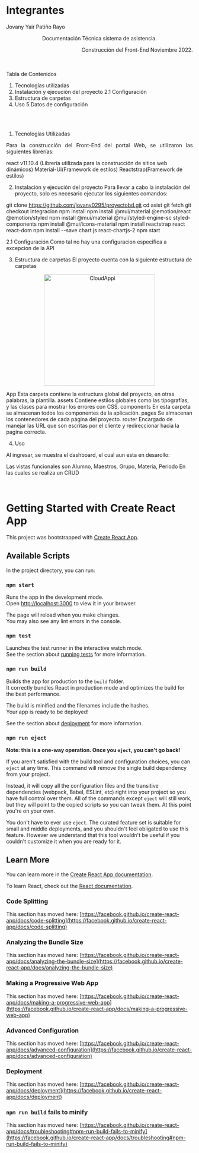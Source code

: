 # Integrantes
Jovany Yair Patiño Rayo
<p style='text-align: center;'> Documentación Técnica sistema de asistencia.
<p style='text-align: right;'> Construcción del Front-End Noviembre 2022.
<br /> <br /> <br />

Tabla de Contenidos
1. Tecnologías utilizadas	
2. Instalación y ejecución del proyecto
    2.1 Configuración	
3. Estructura de carpetas
4. Uso
5 Datos de configuración	

<br /> <br />

1. Tecnologías Utilizadas
<div style='text-align: justify;'> Para la construcción del Front-End del portal Web, se utilizaron las siguientes librerías: </div>

react v11.10.4 (Librería utilizada para la construcción de sitios web dinámicos)
Material-Ui(Framework de estilos)
Reactstrap(Framework de estilos)

2. Instalación y ejecución del proyecto
Para llevar a cabo la instalación del proyecto, solo es necesario ejecutar los siguientes comandos:

git clone  https://github.com/jovany0295/proyectobd.git
cd asist 
git fetch
git checkout integracion
npm install
npm install @mui/material @emotion/react @emotion/styled
npm install @mui/material @mui/styled-engine-sc styled-components
npm install @mui/icons-material
npm install reactstrap react react-dom
npm install --save chart.js react-chartjs-2
npm start


2.1 Configuración
Como tal no hay una configuracion especifica a excepcion de la API

3. Estructura de carpetas
El proyecto cuenta con la siguiente estructura de carpetas

<div style = 'text-align:center;'> <img src="./img-readme/estructura-carpetas.png" alt="CloudAppi" width="300px"> </div>

App Esta carpeta contiene la estructura global del proyecto, en otras palabras, la plantilla.
assets Contiene estilos globales como las tipografías, y las clases para mostrar los errores con CSS.
components En esta carpeta se almacenan todos los componentes de la aplicación.
pages Se almacenan los contenedores de cada página del proyecto.
router Encargado de manejar las URL que son escritas por el cliente y redireccionar hacia la pagina correcta.



4. Uso
<div style = 'text-align: justify;'> Al ingresar, se muestra el dashboard, el cual aun esta en desarollo:</div>

Las vistas funcionales son Alumno, Maestros, Grupo, Materia, Periodo
En las cuales se realiza un CRUD

<br />

# Getting Started with Create React App

This project was bootstrapped with [Create React App](https://github.com/facebook/create-react-app).

## Available Scripts

In the project directory, you can run:

### `npm start`

Runs the app in the development mode.\
Open [http://localhost:3000](http://localhost:3000) to view it in your browser.

The page will reload when you make changes.\
You may also see any lint errors in the console.

### `npm test`

Launches the test runner in the interactive watch mode.\
See the section about [running tests](https://facebook.github.io/create-react-app/docs/running-tests) for more information.

### `npm run build`

Builds the app for production to the `build` folder.\
It correctly bundles React in production mode and optimizes the build for the best performance.

The build is minified and the filenames include the hashes.\
Your app is ready to be deployed!

See the section about [deployment](https://facebook.github.io/create-react-app/docs/deployment) for more information.

### `npm run eject`

**Note: this is a one-way operation. Once you `eject`, you can't go back!**

If you aren't satisfied with the build tool and configuration choices, you can `eject` at any time. This command will remove the single build dependency from your project.

Instead, it will copy all the configuration files and the transitive dependencies (webpack, Babel, ESLint, etc) right into your project so you have full control over them. All of the commands except `eject` will still work, but they will point to the copied scripts so you can tweak them. At this point you're on your own.

You don't have to ever use `eject`. The curated feature set is suitable for small and middle deployments, and you shouldn't feel obligated to use this feature. However we understand that this tool wouldn't be useful if you couldn't customize it when you are ready for it.

## Learn More

You can learn more in the [Create React App documentation](https://facebook.github.io/create-react-app/docs/getting-started).

To learn React, check out the [React documentation](https://reactjs.org/).

### Code Splitting

This section has moved here: [https://facebook.github.io/create-react-app/docs/code-splitting](https://facebook.github.io/create-react-app/docs/code-splitting)

### Analyzing the Bundle Size

This section has moved here: [https://facebook.github.io/create-react-app/docs/analyzing-the-bundle-size](https://facebook.github.io/create-react-app/docs/analyzing-the-bundle-size)

### Making a Progressive Web App

This section has moved here: [https://facebook.github.io/create-react-app/docs/making-a-progressive-web-app](https://facebook.github.io/create-react-app/docs/making-a-progressive-web-app)

### Advanced Configuration

This section has moved here: [https://facebook.github.io/create-react-app/docs/advanced-configuration](https://facebook.github.io/create-react-app/docs/advanced-configuration)

### Deployment

This section has moved here: [https://facebook.github.io/create-react-app/docs/deployment](https://facebook.github.io/create-react-app/docs/deployment)

### `npm run build` fails to minify

This section has moved here: [https://facebook.github.io/create-react-app/docs/troubleshooting#npm-run-build-fails-to-minify](https://facebook.github.io/create-react-app/docs/troubleshooting#npm-run-build-fails-to-minify)

